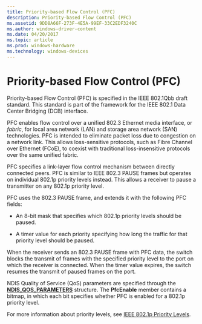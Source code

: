 ```yaml
---
title: Priority-based Flow Control (PFC)
description: Priority-based Flow Control (PFC)
ms.assetid: 9DD8A66F-273F-4E5A-99EF-33C2EDF3240C
ms.author: windows-driver-content
ms.date: 04/20/2017
ms.topic: article
ms.prod: windows-hardware
ms.technology: windows-devices
---
```


# Priority-based Flow Control (PFC)


Priority-based Flow Control (PFC) is specified in the IEEE 802.1Qbb draft standard. This standard is part of the framework for the IEEE 802.1 Data Center Bridging (DCB) interface.

PFC enables flow control over a unified 802.3 Ethernet media interface, or *fabric*, for local area network (LAN) and storage area network (SAN) technologies. PFC is intended to eliminate packet loss due to congestion on a network link. This allows loss-sensitive protocols, such as Fibre Channel over Ethernet (FCoE), to coexist with traditional loss-insensitive protocols over the same unified fabric.

PFC specifies a link-layer flow control mechanism between directly connected peers. PFC is similar to IEEE 802.3 PAUSE frames but operates on individual 802.1p priority levels instead. This allows a receiver to pause a transmitter on any 802.1p priority level.

PFC uses the 802.3 PAUSE frame, and extends it with the following PFC fields:

-   An 8-bit mask that specifies which 802.1p priority levels should be paused.

-   A timer value for each priority specifying how long the traffic for that priority level should be paused.

When the receiver sends an 802.3 PAUSE frame with PFC data, the switch blocks the transmit of frames with the specified priority level to the port on which the receiver is connected. When the timer value expires, the switch resumes the transmit of paused frames on the port.

NDIS Quality of Service (QoS) parameters are specified through the [**NDIS\_QOS\_PARAMETERS**](https://msdn.microsoft.com/library/windows/hardware/hh451640) structure. The **PfcEnable** member contains a bitmap, in which each bit specifies whether PFC is enabled for a 802.1p priority level.

For more information about priority levels, see [IEEE 802.1p Priority Levels](ieee-802-1p-priority-levels.md).

 

 





